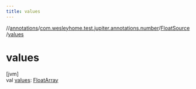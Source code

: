 ```yaml
---
title: values
---
```

//[annotations](../../../index.html)/[com.wesleyhome.test.jupiter.annotations.number](../index.html)/[FloatSource](index.html)/[values](values.html)



# values



[jvm]\
val [values](values.html): [FloatArray](https://kotlinlang.org/api/latest/jvm/stdlib/kotlin/-float-array/index.html)




